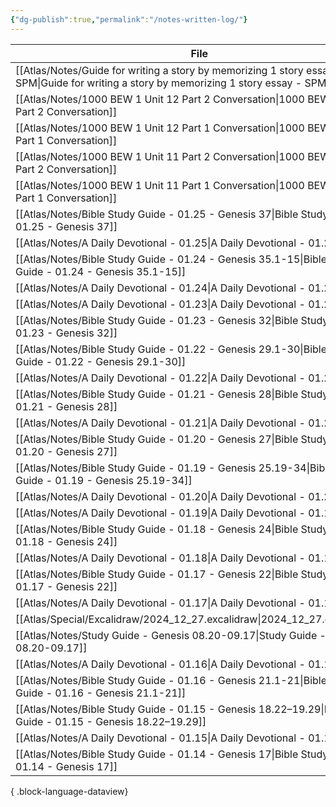 ```yaml
---
{"dg-publish":true,"permalink":"/notes-written-log/"}
---
```


| File                                                                                                                                        | Created    |
| ------------------------------------------------------------------------------------------------------------------------------------------- | ---------- |
| [[Atlas/Notes/Guide for writing a story by memorizing 1 story essay - SPM\|Guide for writing a story by memorizing 1 story essay - SPM]] | 02.01.2025 |
| [[Atlas/Notes/1000 BEW 1 Unit 12 Part 2 Conversation\|1000 BEW 1 Unit 12 Part 2 Conversation]]                                           | 02.01.2025 |
| [[Atlas/Notes/1000 BEW 1 Unit 12 Part 1 Conversation\|1000 BEW 1 Unit 12 Part 1 Conversation]]                                           | 02.01.2025 |
| [[Atlas/Notes/1000 BEW 1 Unit 11 Part 2 Conversation\|1000 BEW 1 Unit 11 Part 2 Conversation]]                                           | 02.01.2025 |
| [[Atlas/Notes/1000 BEW 1 Unit 11 Part 1 Conversation\|1000 BEW 1 Unit 11 Part 1 Conversation]]                                           | 02.01.2025 |
| [[Atlas/Notes/Bible Study Guide - 01.25 - Genesis 37\|Bible Study Guide - 01.25 - Genesis 37]]                                           | 01.01.2025 |
| [[Atlas/Notes/A Daily Devotional - 01.25\|A Daily Devotional - 01.25]]                                                                   | 01.01.2025 |
| [[Atlas/Notes/Bible Study Guide - 01.24 - Genesis 35.1-15\|Bible Study Guide - 01.24 - Genesis 35.1-15]]                                 | 01.01.2025 |
| [[Atlas/Notes/A Daily Devotional - 01.24\|A Daily Devotional - 01.24]]                                                                   | 01.01.2025 |
| [[Atlas/Notes/A Daily Devotional - 01.23\|A Daily Devotional - 01.23]]                                                                   | 01.01.2025 |
| [[Atlas/Notes/Bible Study Guide - 01.23 - Genesis 32\|Bible Study Guide - 01.23 - Genesis 32]]                                           | 01.01.2025 |
| [[Atlas/Notes/Bible Study Guide - 01.22 - Genesis 29.1-30\|Bible Study Guide - 01.22 - Genesis 29.1-30]]                                 | 01.01.2025 |
| [[Atlas/Notes/A Daily Devotional - 01.22\|A Daily Devotional - 01.22]]                                                                   | 01.01.2025 |
| [[Atlas/Notes/Bible Study Guide - 01.21 - Genesis 28\|Bible Study Guide - 01.21 - Genesis 28]]                                           | 01.01.2025 |
| [[Atlas/Notes/A Daily Devotional - 01.21\|A Daily Devotional - 01.21]]                                                                   | 01.01.2025 |
| [[Atlas/Notes/Bible Study Guide - 01.20 - Genesis 27\|Bible Study Guide - 01.20 - Genesis 27]]                                           | 30.12.2024 |
| [[Atlas/Notes/Bible Study Guide - 01.19 - Genesis 25.19-34\|Bible Study Guide - 01.19 - Genesis 25.19-34]]                               | 30.12.2024 |
| [[Atlas/Notes/A Daily Devotional - 01.20\|A Daily Devotional - 01.20]]                                                                   | 30.12.2024 |
| [[Atlas/Notes/A Daily Devotional - 01.19\|A Daily Devotional - 01.19]]                                                                   | 30.12.2024 |
| [[Atlas/Notes/Bible Study Guide - 01.18 - Genesis 24\|Bible Study Guide - 01.18 - Genesis 24]]                                           | 30.12.2024 |
| [[Atlas/Notes/A Daily Devotional - 01.18\|A Daily Devotional - 01.18]]                                                                   | 30.12.2024 |
| [[Atlas/Notes/Bible Study Guide - 01.17 - Genesis 22\|Bible Study Guide - 01.17 - Genesis 22]]                                           | 29.12.2024 |
| [[Atlas/Notes/A Daily Devotional - 01.17\|A Daily Devotional - 01.17]]                                                                   | 29.12.2024 |
| [[Atlas/Special/Excalidraw/2024_12_27.excalidraw\|2024_12_27.excalidraw]]                                                                | 27.12.2024 |
| [[Atlas/Notes/Study Guide - Genesis 08.20-09.17\|Study Guide - Genesis 08.20-09.17]]                                                     | 26.12.2024 |
| [[Atlas/Notes/A Daily Devotional - 01.16\|A Daily Devotional - 01.16]]                                                                   | 26.12.2024 |
| [[Atlas/Notes/Bible Study Guide - 01.16 - Genesis 21.1-21\|Bible Study Guide - 01.16 - Genesis 21.1-21]]                                 | 26.12.2024 |
| [[Atlas/Notes/Bible Study Guide - 01.15 - Genesis 18.22–19.29\|Bible Study Guide - 01.15 - Genesis 18.22–19.29]]                         | 26.12.2024 |
| [[Atlas/Notes/A Daily Devotional - 01.15\|A Daily Devotional - 01.15]]                                                                   | 26.12.2024 |
| [[Atlas/Notes/Bible Study Guide - 01.14 - Genesis 17\|Bible Study Guide - 01.14 - Genesis 17]]                                           | 26.12.2024 |

{ .block-language-dataview}

